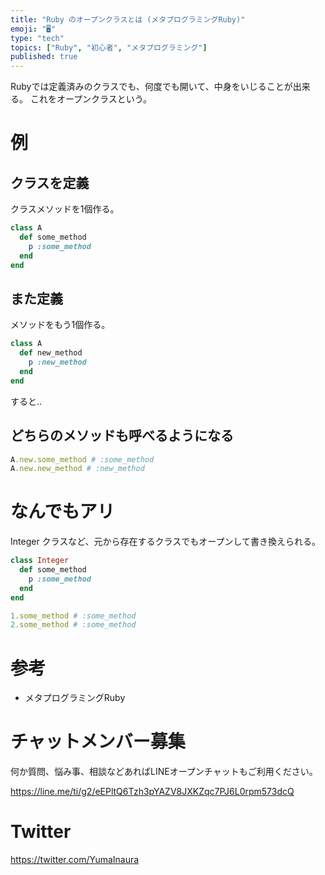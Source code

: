 ```yaml
---
title: "Ruby のオープンクラスとは (メタプログラミングRuby)"
emoji: "🖥"
type: "tech"
topics: ["Ruby", "初心者", "メタプログラミング"]
published: true
---
```


Rubyでは定義済みのクラスでも、何度でも開いて、中身をいじることが出来る。
これをオープンクラスという。

# 例

## クラスを定義

クラスメソッドを1個作る。

```rb
class A
  def some_method
    p :some_method
  end
end
```

## また定義

メソッドをもう1個作る。

```rb
class A
  def new_method
    p :new_method
  end
end
```

すると‥

## どちらのメソッドも呼べるようになる

```rb
A.new.some_method # :some_method
A.new.new_method # :new_method
```

# なんでもアリ

Integer クラスなど、元から存在するクラスでもオープンして書き換えられる。

```rb
class Integer
  def some_method
    p :some_method
  end
end

1.some_method # :some_method
2.some_method # :some_method
```

# 参考

- メタプログラミングRuby








<!-- Update From Qiita API -->

# チャットメンバー募集


何か質問、悩み事、相談などあればLINEオープンチャットもご利用ください。

https://line.me/ti/g2/eEPltQ6Tzh3pYAZV8JXKZqc7PJ6L0rpm573dcQ





# Twitter


https://twitter.com/YumaInaura


<!-- Update From Qiita API -->


